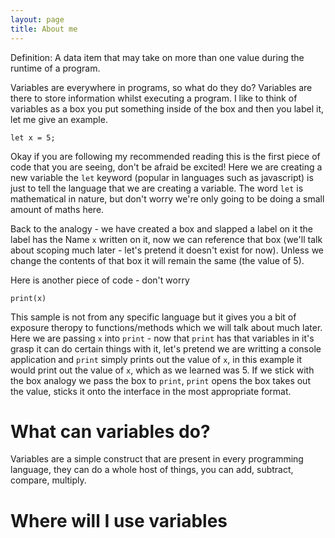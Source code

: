 ```yaml
---
layout: page
title: About me
---
```


Definition:
A data item that may take on more than one value during the runtime of a program.

Variables are everywhere in programs, so what do they do? Variables are there to store information whilst executing a program. I like to think of variables as a box you put something inside of the box and then you label it, let me give an example.

```
let x = 5;
```

Okay if you are following my recommended reading this is the first piece of code that you are seeing, don't be afraid be excited! Here we are creating a new variable the `let` keyword (popular in languages such as javascript) is just to tell the language that we are creating a variable. The word `let` is mathematical in nature, but don't worry we're only going to be doing a small amount of maths here.

Back to the analogy - we have created a box and slapped a label on it the label has the Name `x` written on it, now we can reference that box (we'll talk about scoping much later - let's pretend it doesn't exist for now). Unless we change the contents of that box it will remain the same (the value of 5).

Here is another piece of code - don't worry

```
print(x)
```

This sample is not from any specific language but it gives you a bit of exposure theropy to functions/methods which we will talk about much later. Here we are passing `x` into `print` - now that `print` has that variables in it's grasp it can do certain things with it, let's pretend we are writting a console application and `print` simply prints out the value of `x`, in this example it would print out the value of `x`, which as we learned was 5. If we stick with the box analogy we pass the box to `print`, `print` opens the box takes out the value, sticks it onto the interface in the most appropriate format.

# What can variables do?
Variables are a simple construct that are present in every programming language, they can do a whole host of things, you can add, subtract, compare, multiply. 

# Where will I use variables

